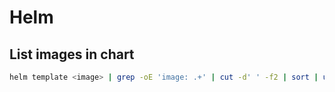 # Helm

## List images in chart

```sh
helm template <image> | grep -oE 'image: .+' | cut -d' ' -f2 | sort | uniq | tr -d '"'
```
